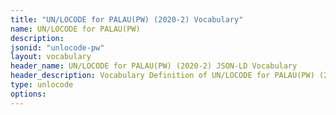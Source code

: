 ```yaml
---
title: "UN/LOCODE for PALAU(PW) (2020-2) Vocabulary"
name: UN/LOCODE for PALAU(PW) 
description: 
jsonid: "unlocode-pw"
layout: vocabulary
header_name: UN/LOCODE for PALAU(PW) (2020-2) JSON-LD Vocabulary
header_description: Vocabulary Definition of UN/LOCODE for PALAU(PW) (2020-2) semantics in HTML format. JSON-LD format is available at [unlocode-pw.jsonld](/vocabulary/unlocode-pw.jsonld)
type: unlocode
options:
---
```

